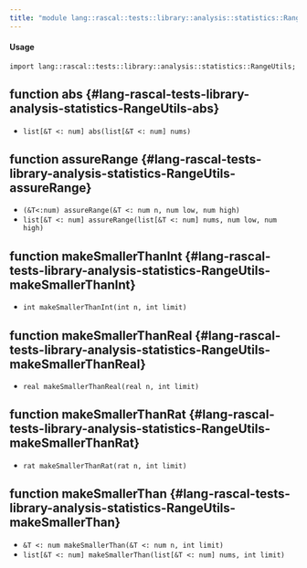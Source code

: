 ```yaml
---
title: "module lang::rascal::tests::library::analysis::statistics::RangeUtils"
---
```


#### Usage

`import lang::rascal::tests::library::analysis::statistics::RangeUtils;`

## function abs {#lang-rascal-tests-library-analysis-statistics-RangeUtils-abs}

* ``list[&T <: num] abs(list[&T <: num] nums)``

## function assureRange {#lang-rascal-tests-library-analysis-statistics-RangeUtils-assureRange}

* ``(&T<:num) assureRange(&T <: num n, num low, num high)``
* ``list[&T <: num] assureRange(list[&T <: num] nums, num low, num high)``

## function makeSmallerThanInt {#lang-rascal-tests-library-analysis-statistics-RangeUtils-makeSmallerThanInt}

* ``int makeSmallerThanInt(int n, int limit)``

## function makeSmallerThanReal {#lang-rascal-tests-library-analysis-statistics-RangeUtils-makeSmallerThanReal}

* ``real makeSmallerThanReal(real n, int limit)``

## function makeSmallerThanRat {#lang-rascal-tests-library-analysis-statistics-RangeUtils-makeSmallerThanRat}

* ``rat makeSmallerThanRat(rat n, int limit)``

## function makeSmallerThan {#lang-rascal-tests-library-analysis-statistics-RangeUtils-makeSmallerThan}

* ``&T <: num makeSmallerThan(&T <: num n, int limit)``
* ``list[&T <: num] makeSmallerThan(list[&T <: num] nums, int limit)``

